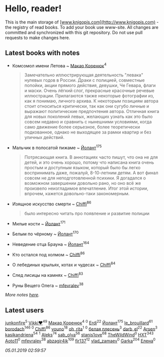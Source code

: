 # Hello, reader!
This is the main storage of [www.knigopis.com](http://www.knigopis.com) - the registry of read books.
To add your book use www-site. All changes are committed and synchronized with this git repository.
Do not use pull requests to make changes here.


## Latest books with notes
* Комсомол имени Летова ~ [Макар Коренюк](users/126/126368737-vkontakte)<sup>4</sup>
    > Замечательно иллюстрирующая деятельность "левака" нулевых годов в России. Драки с полицией, совместные попойки, акции прямого действия, девушки, Че Гевара, флаги и маски. Очень лёгкий слог, прекрасные красочные речевые иллюстрации. Прилагаются также некоторые фотографии из, как я понимаю, личного архива.
    > К некоторым позициям автора стоит относиться критически, так как они сугубо личные и выражают политические предпочтения автора. 
    > Отличная книга для новых поколений левых, желающих узнать как это было совсем недавно и сравнить с нынешними условиями, когда само движение более серьезное, более теоретически подкованное, однако не выходящее за рамки квартир и без уличных действий.

* Мальчик в полосатой пижаме ~ [Йолант](users/104/104690883692185089260-google)<sup>175</sup>
    > Потрясающая книга. В аннотациях часто пишут, что она не для детей, и это очень хорошо, потому что написана книга очень простым и доступным языком, который было бы легко воспринимать даже, пожалуй, 8-10-летним детям. А вот финал совсем не для неподготовленной психики. Я догадался о возможном завершении довольно рано, но оно всё же произвело неизгладимое впечатление. Итог этой истории, впрочем, кажется довольно-таки закономерным.

* Изящное искусство смерти ~ [Chiffi](users/105/105831994080785626680-google)<sup>86</sup>
    > было интересно читать про появление и развитие полиции

* Милые кости ~ [Йолант](users/104/104690883692185089260-google)<sup>171</sup>

* Белым по чёрному ~ [Йолант](users/104/104690883692185089260-google)<sup>170</sup>

* Неведение отца Брауна ~ [Йолант](users/104/104690883692185089260-google)<sup>164</sup>

* Кто остался под холмом ~ [Chiffi](users/105/105831994080785626680-google)<sup>86</sup>

* О лебединых крыльях,  котах и чудесах ~ [Chiffi](users/105/105831994080785626680-google)<sup>84</sup>

* След лисицы на камнях ~ [Chiffi](users/105/105831994080785626680-google)<sup>83</sup>

* Руны Вещего Олега ~ [mfevralev](users/140/140966150-vkontakte)<sup>38</sup>


_More notes [here](latest_books_with_notes.md)._


## Latest users
[junkonfire](users/260/260337584-vkontakte)<sup>5</sup> 
[Vikki❤️](users/178/17876169737876636605-mailru)<sup>49</sup> 
[Макар Коренюк](users/126/126368737-vkontakte)<sup>4</sup> 
[](users/105/105554907015920541510-google)<sup>0</sup> 
[Erdi](users/104/104289450206538776186-googleplus)<sup>22</sup> 
[Йолант](users/104/104690883692185089260-google)<sup>175</sup> 
[le_brouillard](users/133/13330781-vkontakte)<sup>61</sup> 
[borodach](users/157/15706320-vkontakte)<sup>146</sup> 
[](users/361/361797-vkontakte)<sup>0</sup> 
[Chiffi](users/105/105831994080785626680-google)<sup>86</sup> 
[youno](users/302/302928912-vkontakte)<sup>18</sup> 
[oh_rita](users/970/970096083201538-facebook)<sup>1</sup> 
[](users/116/116821443168944055238-google)<sup>0</sup> 
[белая плесень](users/104/104448632954411726505-google)<sup>3</sup> 
[darb_el](users/184/184135339-vkontakte)<sup>22</sup> 
[Arsen](users/156/1568541956547705-facebook)<sup>3</sup> 
[kasikandriena](users/152/152488954-vkontakte)<sup>54</sup> 
[](users/262/262062207519652-facebook)<sup>1</sup> 
[Aleks](users/117/117835844513813219393-google)<sup>74</sup> 
[sab_olya](users/139/139338401-vkontakte)<sup>56</sup> 
[stanis1ove](users/590/59066959-vkontakte)<sup>68</sup> 
[TheWildWind](users/111/111315067034891051533-google)<sup>0</sup> 
[HXT](users/100/100002563462782-facebook)<sup>343</sup> 
[Aoto11](users/481/481972371-vkontakte)<sup>0</sup> 
[mfevralev](users/140/140966150-vkontakte)<sup>38</sup> 
[abzagir4ik](users/362/3621623-vkontakte)<sup>109</sup> 
[fir137](users/176/176805114-yandex)<sup>12</sup> 
[vlad_zamaev](users/122/122014636-vkontakte)<sup>0</sup> 
[Garka](users/115/115753719718250012620-google)<sup>204</sup> 
[Елена](users/210/2106329609426574-facebook)<sup>0</sup> 


_05.01.2019 02:59:57_

